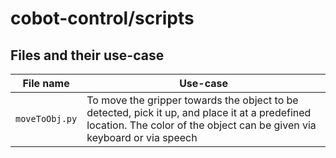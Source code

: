 # cobot-control/scripts

## Files and their use-case

| File name | Use-case |
| --- | --- |
| `moveToObj.py` | To move the gripper towards the object to be detected, pick it up, and place it at a predefined location. The color of the object can be given via keyboard or via speech |